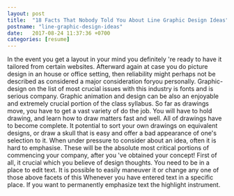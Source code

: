 ```yaml
---
layout: post
title:  "18 Facts That Nobody Told You About Line Graphic Design Ideas"
postname: "line-graphic-design-ideas"
date:   2017-08-24 11:37:36 +0700
categories: [resume]
---
```

In the event you get a layout in your mind you definitely 're ready to have it tailored from certain websites. Afterward again at case you do picture design in an house or office setting, then reliability might perhaps not be described as considered a major consideration foryou personally. Graphic-design on the list of most crucial issues with this industry is fonts and is serious company. Graphic animation and design can be also an enjoyable and extremely crucial portion of the class syllabus. So far as drawings move, you have to get a vast variety of do the job. You will have to hold drawing, and learn how to draw matters fast and well. All of drawings have to become complete. It potential to sort your own drawings on equivalent designs, or draw a skull that is easy and offer a bad appearance of one's selection to it. When under pressure to consider about an idea, often it is hard to emphasise. These will be the absolute most critical portions of commencing your company, after you 've obtained your concept! First of all, it crucial which you believe of design thoughts. You need to be in a place to edit text. It is possible to easily maneuver it or change any one of those above facets of this Whenever you have entered text in a specific place. If you want to permanently emphasize text the highlight instrument.
